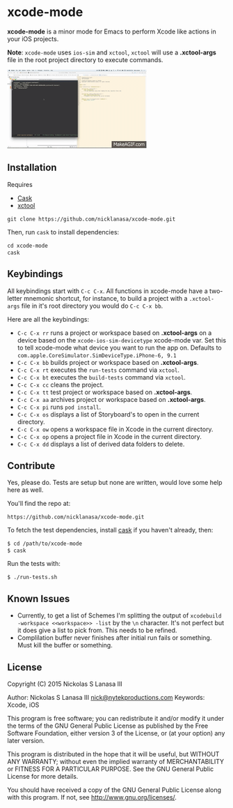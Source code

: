 # xcode-mode

**xcode-mode** is a minor mode for Emacs to perform Xcode like actions in your iOS projects.

**Note**: `xcode-mode` uses `ios-sim` and `xctool`, `xctool` will use a **.xctool-args** file in the root project directory to execute commands.

![xcode-mode](xcode-mode.gif)

## Installation

Requires
* [Cask](https://github.com/cask/cask)
* [xctool](https://github.com/facebook/xctool)

```
git clone https://github.com/nicklanasa/xcode-mode.git
```

Then, run `cask` to install dependencies:

```
cd xcode-mode
cask
```

## Keybindings

All keybindings start with `C-c C-x`. All functions in xcode-mode have a two-letter mnemonic shortcut, for instance, to build a project with a `.xctool-args` file in it's root directory you would do `C-c C-x bb`.

Here are all the keybindings:

* `C-c C-x rr` runs a project or workspace based on **.xctool-args** on a device based on the `xcode-ios-sim-devicetype` xcode-mode var. Set this to tell xcode-mode what device you want to run the app on. Defaults to `com.apple.CoreSimulator.SimDeviceType.iPhone-6, 9.1`
* `C-c C-x bb` builds project or workspace based on **.xctool-args**.
* `C-c C-x rt` executes the `run-tests` command via `xctool`.
* `C-c C-x bt` executes the `build-tests` command via `xctool`.
* `C-c C-x cc` cleans the project.
* `C-c C-x tt` test project or workspace based on **.xctool-args**.
* `C-c C-x aa` archives project or workspace based on **.xctool-args**.
* `C-c C-x pi` runs `pod install`.
* `C-c C-x os` displays a list of Storyboard's to open in the current directory.
* `C-c C-x ow` opens a workspace file in Xcode in the current directory.
* `C-c C-x op` opens a project file in Xcode in the current directory.
* `C-c C-x dd` displays a list of derived data folders to delete.

## Contribute

Yes, please do. Tests are setup but none are written, would love some help here as well.

You'll find the repo at:

    https://github.com/nicklanasa/xcode-mode.git

To fetch the test dependencies, install
[cask](https://github.com/rejeep/cask.el) if you haven't already,
then:

    $ cd /path/to/xcode-mode
    $ cask

Run the tests with:

    $ ./run-tests.sh

## Known Issues

* Currently, to get a list of Schemes I'm splitting the output of `xcodebuild -workspace <<workspace>> -list` by the `\n` character. It's not perfect but it does give a list to pick from. This needs to be refined.
* Complilation buffer never finishes after initial run fails or something. Must kill the buffer or something.

## License

Copyright (C) 2015 Nickolas S Lanasa III

Author: Nickolas S Lanasa III <nick@nytekproductions.com>
Keywords: Xcode, iOS

This program is free software; you can redistribute it and/or modify
it under the terms of the GNU General Public License as published by
the Free Software Foundation, either version 3 of the License, or
(at your option) any later version.

This program is distributed in the hope that it will be useful,
but WITHOUT ANY WARRANTY; without even the implied warranty of
MERCHANTABILITY or FITNESS FOR A PARTICULAR PURPOSE.  See the
GNU General Public License for more details.

You should have received a copy of the GNU General Public License
along with this program.  If not, see <http://www.gnu.org/licenses/>.

